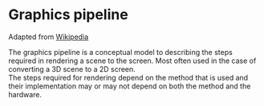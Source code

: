 # Graphics pipeline
Adapted from [Wikipedia](https://en.wikipedia.org/wiki/Graphics_pipeline)

The graphics pipeline is a conceptual model to describing the steps
required in rendering a scene to the screen. Most often used in the
case of converting a 3D scene to a 2D screen. \
The steps required for rendering depend on the method that is used
and their implementation may or may not depend on both the method and
the hardware. 

